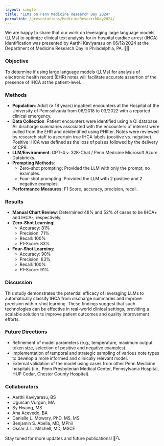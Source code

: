 ```yaml
---
layout: single
title: "LLMs on Penn Medicine Research Day 2024"
permalink: /presentations/MedicineResearchDay2024/
---
```



We are happy to share that our work on leveraging large language models (LLMs) to optimize clinical text analysis for in-hospital cardiac arrest (IHCA) identification was presented by Aarthi Kaviyarasu on 06/12/2024 at the Department of Medicine Research Day in Philadelphia, PA. 🏥✨

### Objective

To determine if using large language models (LLMs) for analysis of electronic health record (EHR) notes will facilitate accurate assertion of the presence of IHCA at the patient-level.

### Methods

- **Population**: Adult (≥ 18 years) inpatient encounters at the Hospital of the University of Pennsylvania from 06/2018 to 03/2022 with a reported clinical emergency.
- **Data Collection**: Patient encounters were identified using a QI database. All discharge summaries associated with the encounters of interest were pulled from the EHR and deidentified using PHIlter. Notes were reviewed by research staff to ascertain true IHCA labels (positive vs. negative). Positive IHCA was defined as the loss of pulses followed by the delivery of CPR.
- **LLM/Environment**: GPT-4 v. 32K-Chat / Penn Medicine Microsoft Azure Databricks.
- **Prompting Methods**: 
  - Zero-shot prompting: Provided the LLM with only the prompt, no examples.
  - Four-shot prompting: Provided the LLM with 2 positive and 2 negative examples.
- **Performance Measures**: F1 Score, accuracy, precision, recall.

### Results

- **Manual Chart Review**: Determined 48% and 52% of cases to be IHCA+ and IHCA-, respectively.
- **Zero-Shot Learning**:
  - Accuracy: 81%
  - Precision: 71%
  - Recall: 100%
  - F1-Score: 83%
- **Four-Shot Learning**:
  - Accuracy: 90%
  - Precision: 83%
  - Recall: 100%
  - F1-Score: 91%

### Discussion

This study demonstrates the potential efficacy of leveraging LLMs to automatically classify IHCA from discharge summaries and improve precision with n-shot learning. These findings suggest that such technologies can be effective in real-world clinical settings, providing a scalable solution to improve patient outcomes and quality improvement efforts.

### Future Directions

- Refinement of model parameters (e.g., temperature, maximum output token size, selection of positive and negative examples).
- Implementation of temporal and strategic sampling of various note types to develop a more informed and clinically relevant model.
- External validation of the model using cases from other Penn Medicine hospitals (i.e., Penn Presbyterian Medical Center, Pennsylvania Hospital, HUP Cedar, Chester County Hospital).

### Collaborators

- Aarthi Kaviyarasu, BS
- Ugurcan Vurgun, MA
- Sy Hwang, MS
- Ana Acevedo, BA
- Danielle L. Mowery, PhD, MS, MS
- Benjamin S. Abella, MD, MPhil
- Oscar J. L. Mitchell, MD, MSCE

Stay tuned for more updates and future publications! 📖🔍